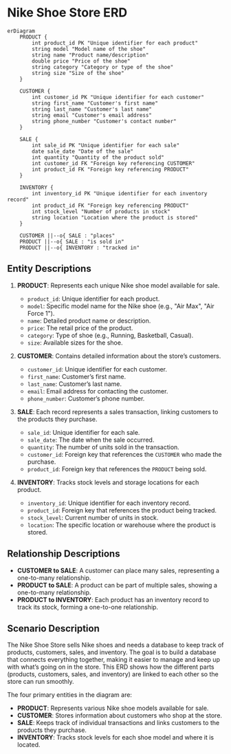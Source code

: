 
# Nike Shoe Store ERD

```mermaid
erDiagram
    PRODUCT {
        int product_id PK "Unique identifier for each product"
        string model "Model name of the shoe"
        string name "Product name/description"
        double price "Price of the shoe"
        string category "Category or type of the shoe"
        string size "Size of the shoe"
    }

    CUSTOMER {
        int customer_id PK "Unique identifier for each customer"
        string first_name "Customer's first name"
        string last_name "Customer's last name"
        string email "Customer's email address"
        string phone_number "Customer's contact number"
    }

    SALE {
        int sale_id PK "Unique identifier for each sale"
        date sale_date "Date of the sale"
        int quantity "Quantity of the product sold"
        int customer_id FK "Foreign key referencing CUSTOMER"
        int product_id FK "Foreign key referencing PRODUCT"
    }

    INVENTORY {
        int inventory_id PK "Unique identifier for each inventory record"
        int product_id FK "Foreign key referencing PRODUCT"
        int stock_level "Number of products in stock"
        string location "Location where the product is stored"
    }

    CUSTOMER ||--o{ SALE : "places"
    PRODUCT ||--o{ SALE : "is sold in"
    PRODUCT ||--o{ INVENTORY : "tracked in"
```

## Entity Descriptions

1. **PRODUCT**: Represents each unique Nike shoe model available for sale.
   - `product_id`: Unique identifier for each product.
   - `model`: Specific model name for the Nike shoe (e.g., "Air Max", "Air Force 1").
   - `name`: Detailed product name or description.
   - `price`: The retail price of the product.
   - `category`: Type of shoe (e.g., Running, Basketball, Casual).
   - `size`: Available sizes for the shoe.

2. **CUSTOMER**: Contains detailed information about the store’s customers.
   - `customer_id`: Unique identifier for each customer.
   - `first_name`: Customer’s first name.
   - `last_name`: Customer’s last name.
   - `email`: Email address for contacting the customer.
   - `phone_number`: Customer’s phone number.

3. **SALE**: Each record represents a sales transaction, linking customers to the products they purchase.
   - `sale_id`: Unique identifier for each sale.
   - `sale_date`: The date when the sale occurred.
   - `quantity`: The number of units sold in the transaction.
   - `customer_id`: Foreign key that references the `CUSTOMER` who made the purchase.
   - `product_id`: Foreign key that references the `PRODUCT` being sold.

4. **INVENTORY**: Tracks stock levels and storage locations for each product.
   - `inventory_id`: Unique identifier for each inventory record.
   - `product_id`: Foreign key that references the product being tracked.
   - `stock_level`: Current number of units in stock.
   - `location`: The specific location or warehouse where the product is stored.

## Relationship Descriptions
- **CUSTOMER to SALE**: A customer can place many sales, representing a one-to-many relationship.
- **PRODUCT to SALE**: A product can be part of multiple sales, showing a one-to-many relationship.
- **PRODUCT to INVENTORY**: Each product has an inventory record to track its stock, forming a one-to-one relationship.

## Scenario Description
The Nike Shoe Store sells Nike shoes and needs a database to keep track of products, customers, sales, and inventory. The goal is to build a database that connects everything together, making it easier to manage and keep up with what’s going on in the store. This ERD shows how the different parts (products, customers, sales, and inventory) are linked to each other so the store can run smoothly.

The four primary entities in the diagram are:

- **PRODUCT**: Represents various Nike shoe models available for sale.
- **CUSTOMER**: Stores information about customers who shop at the store.
- **SALE**: Keeps track of individual transactions and links customers to the products they purchase.
- **INVENTORY**: Tracks stock levels for each shoe model and where it is located.
